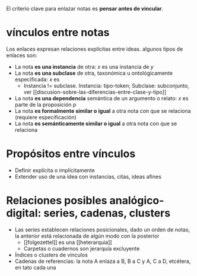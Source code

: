 El criterio clave para enlazar notas es **pensar antes de vincular**.

# vínculos entre notas
Los enlaces expresan relaciones explícitas entre ideas. algunos tipos de enlaces son:

- La nota **es una instancia** de otra: *x* es una instancia de *y*
- La nota **es una subclase** de otra, taxonómica u ontológicamente especificada: *x* es 
    - Instancia != subclase. Instancia: tipo-token; Subclase: subconjunto, ver [[discusion-sobre-las-diferencias-entre-clase-y-tipo]]
- La nota **es una dependencia** semántica de un argumento o relato: *x* es parte de la proposición *p*
- La nota **es formalmente similar o igual** a otra nota con que se relaciona (requiere especificación)
- La nota **es semánticamente similar o igual** a otra nota con que se relaciona

# Propósitos entre vínculos
- Definir explícita o implícitamente
- Extender uso de una idea con instancias, citas, ideas afines

# Relaciones posibles analógico-digital: series, cadenas, clusters
- Las series establecen relaciones posicionales, dado un orden de notas, la anterior está relacionada de algún modo con la posterior
    - [[folgezettel]] es una [[heterarquia]]
    - Carpetas o cuadernos son jerarquía excluyente
- Índices o clusters de vínculos
- Cadenas de referencias: la nota A enlaza a B, B a C y A, C a D, etcétera, en tato cada una 
